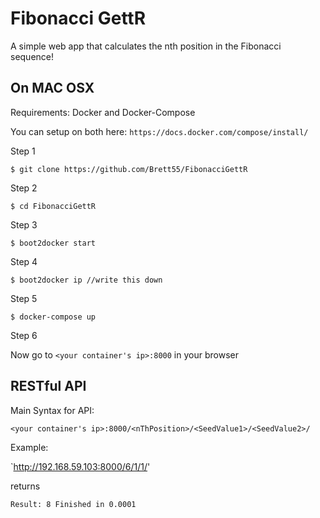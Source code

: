 Fibonacci GettR
=============

A simple web app that calculates the nth position in the Fibonacci sequence!


On MAC OSX
----------
Requirements: Docker and Docker-Compose

You can setup on both here: `https://docs.docker.com/compose/install/`

Step 1

    $ git clone https://github.com/Brett55/FibonacciGettR

Step 2

    $ cd FibonacciGettR

Step 3

	$ boot2docker start

Step 4

	$ boot2docker ip //write this down

Step 5

	$ docker-compose up

Step 6

Now go to `<your container's ip>:8000` in your browser

RESTful API
----------

Main Syntax for API:

`<your container's ip>:8000/<nThPosition>/<SeedValue1>/<SeedValue2>/`

Example:

`http://192.168.59.103:8000/6/1/1/'

returns

`Result: 8 Finished in 0.0001`


